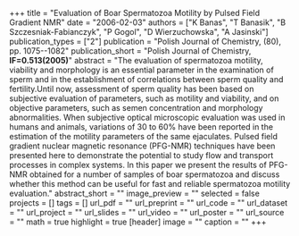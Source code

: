 +++
title = "Evaluation of Boar Spermatozoa Motility by Pulsed Field Gradient NMR"
date = "2006-02-03"
authors = ["K Banas", "T Banasik", "B Szczesniak-Fabianczyk", "P Gogol", "D Wierzuchowska", "A Jasinski"]
publication_types = ["2"]
publication = "Polish Journal of Chemistry, (80), pp. 1075--1082"
publication_short = "Polish Journal of Chemistry, **IF=0.513(2005)**"
abstract = "The evaluation of spermatozoa motility, viability and morphology is an essential parameter in the examination of sperm and in the establishment of correlations between sperm quality and fertility.Until now, assessment of sperm quality has been based on subjective evaluation of parameters, such as motility and viability, and on objective parameters, such as semen concentration and morphology abnormalities. When subjective optical microscopic evaluation was used in humans and animals, variations of 30 to 60% have been reported in the estimation of the motility parameters of the same ejaculates. Pulsed field gradient nuclear magnetic resonance (PFG-NMR) techniques have been presented here to demonstrate the potential to study flow and transport processes in complex systems. In this paper we present the results of PFG-NMR obtained for a number of samples of boar spermatozoa and discuss whether this method can be useful for fast and reliable spermatozoa motility evaluation."
abstract_short = ""
image_preview = ""
selected = false
projects = []
tags = []
url_pdf = ""
url_preprint = ""
url_code = ""
url_dataset = ""
url_project = ""
url_slides = ""
url_video = ""
url_poster = ""
url_source = ""
math = true
highlight = true
[header]
image = ""
caption = ""
+++
